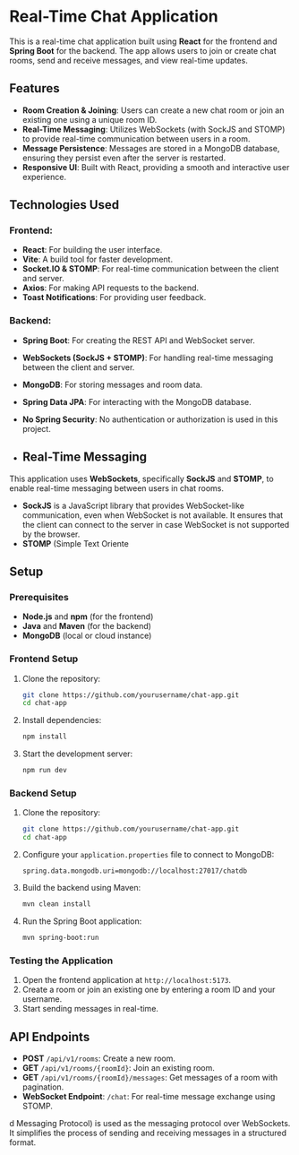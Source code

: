 # Real-Time Chat Application

This is a real-time chat application built using **React** for the frontend and **Spring Boot** for the backend. The app allows users to join or create chat rooms, send and receive messages, and view real-time updates.

## Features

- **Room Creation & Joining**: Users can create a new chat room or join an existing one using a unique room ID.
- **Real-Time Messaging**: Utilizes WebSockets (with SockJS and STOMP) to provide real-time communication between users in a room.
- **Message Persistence**: Messages are stored in a MongoDB database, ensuring they persist even after the server is restarted.
- **Responsive UI**: Built with React, providing a smooth and interactive user experience.

## Technologies Used

### Frontend:
- **React**: For building the user interface.
- **Vite**: A build tool for faster development.
- **Socket.IO & STOMP**: For real-time communication between the client and server.
- **Axios**: For making API requests to the backend.
- **Toast Notifications**: For providing user feedback.

### Backend:
- **Spring Boot**: For creating the REST API and WebSocket server.
- **WebSockets (SockJS + STOMP)**: For handling real-time messaging between the client and server.
- **MongoDB**: For storing messages and room data.
- **Spring Data JPA**: For interacting with the MongoDB database.
- **No Spring Security**: No authentication or authorization is used in this project.

- ## Real-Time Messaging

This application uses **WebSockets**, specifically **SockJS** and **STOMP**, to enable real-time messaging between users in chat rooms.

- **SockJS** is a JavaScript library that provides WebSocket-like communication, even when WebSocket is not available. It ensures that the client can connect to the server in case WebSocket is not supported by the browser.
- **STOMP** (Simple Text Oriente

## Setup

### Prerequisites
- **Node.js** and **npm** (for the frontend)
- **Java** and **Maven** (for the backend)
- **MongoDB** (local or cloud instance)

### Frontend Setup
1. Clone the repository:
    ```bash
    git clone https://github.com/yourusername/chat-app.git
    cd chat-app
    ```
2. Install dependencies:
    ```bash
    npm install
    ```
3. Start the development server:
    ```bash
    npm run dev
    ```

### Backend Setup
1. Clone the repository:
    ```bash
    git clone https://github.com/yourusername/chat-app.git
    cd chat-app
    ```
2. Configure your `application.properties` file to connect to MongoDB:
    ```properties
    spring.data.mongodb.uri=mongodb://localhost:27017/chatdb
    ```
3. Build the backend using Maven:
    ```bash
    mvn clean install
    ```
4. Run the Spring Boot application:
    ```bash
    mvn spring-boot:run
    ```

### Testing the Application
1. Open the frontend application at `http://localhost:5173`.
2. Create a room or join an existing one by entering a room ID and your username.
3. Start sending messages in real-time.

## API Endpoints

- **POST** `/api/v1/rooms`: Create a new room.
- **GET** `/api/v1/rooms/{roomId}`: Join an existing room.
- **GET** `/api/v1/rooms/{roomId}/messages`: Get messages of a room with pagination.
- **WebSocket Endpoint**: `/chat`: For real-time message exchange using STOMP.

d Messaging Protocol) is used as the messaging protocol over WebSockets. It simplifies the process of sending and receiving messages in a structured format.
